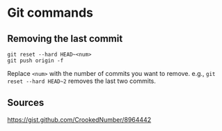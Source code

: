 # Git commands

## Removing the last commit

```
git reset --hard HEAD~<num> 
git push origin -f
```
Replace `<num>` with the number of commits you want to remove. e.g., `git reset --hard HEAD~2` removes the last two commits.

## Sources
https://gist.github.com/CrookedNumber/8964442